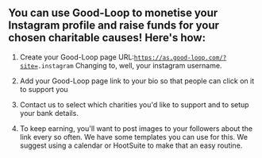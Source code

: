 ## You can use Good-Loop to monetise your Instagram profile and raise funds for your chosen charitable causes! Here's how:

1. Create your Good-Loop page URL:<code>https://as.good-loop.com/?site=<your instagram username>.instagram</code>
Changing <code><your instagram username></code> to, well, your instagram username.

2. Add your Good-Loop page link to your bio so that people can click on it to support you 

3. Contact us to select which charities you'd like to support and to setup your bank details.

4. To keep earning, you'll want to post images to your followers about the link every so often. We have some templates you can use for this. We suggest using a calendar or HootSuite to make that an easy routine.

